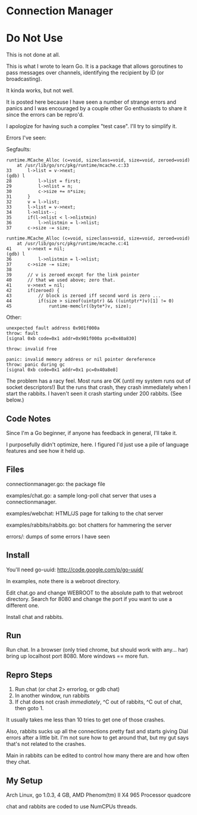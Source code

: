 Connection Manager
==================

Do Not Use
==========
This is not done at all.

This is what I wrote to learn Go. It is a package that allows goroutines
to pass messages over channels, identifying the recipient by ID (or
broadcasting).

It kinda works, but not well.

It is posted here because I have seen a number of strange errors and
panics and I was encouraged by a couple other Go enthusiasts to share it
since the errors can be repro'd.

I apologize for having such a complex "test case". I'll try to simplify
it.

Errors I've seen:

Segfaults:

    runtime.MCache_Alloc (c=void, sizeclass=void, size=void, zeroed=void)
        at /usr/lib/go/src/pkg/runtime/mcache.c:33
    33      l->list = v->next;
    (gdb) l
    28          l->list = first;
    29          l->nlist = n;
    30          c->size += n*size;
    31      }
    32      v = l->list;
    33      l->list = v->next;
    34      l->nlist--;
    35      if(l->nlist < l->nlistmin)
    36          l->nlistmin = l->nlist;
    37      c->size -= size;

    runtime.MCache_Alloc (c=void, sizeclass=void, size=void, zeroed=void)
        at /usr/lib/go/src/pkg/runtime/mcache.c:41
    41      v->next = nil;
    (gdb) l
    36          l->nlistmin = l->nlist;
    37      c->size -= size;
    38  
    39      // v is zeroed except for the link pointer
    40      // that we used above; zero that.
    41      v->next = nil;
    42      if(zeroed) {
    43          // block is zeroed iff second word is zero ...
    44          if(size > sizeof(uintptr) && ((uintptr*)v)[1] != 0)
    45              runtime·memclr((byte*)v, size);

Other:

    unexpected fault address 0x901f000a
    throw: fault
    [signal 0xb code=0x1 addr=0x901f000a pc=0x40a830]

    throw: invalid free

    panic: invalid memory address or nil pointer dereference
    throw: panic during gc
    [signal 0xb code=0x1 addr=0x1 pc=0x40a8e8]

The problem has a racy feel. Most runs are OK (until my system runs out
of socket descriptors!)  But the runs that crash, they crash immediately
when I start the rabbits.  I haven't seen it crash starting under 200
rabbits. (See below.)

Code Notes
----------
Since I'm a Go beginner, if anyone has feedback in general, I'll take
it.

I purposefully didn't optimize, here. I figured I'd just use a pile
of language features and see how it held up.

Files
-----
connectionmanager.go: the package file

examples/chat.go: a sample long-poll chat server that uses a
connectionmanager.

examples/webchat: HTML/JS page for talking to the chat server

examples/rabbits/rabbits.go: bot chatters for hammering the server

errors/: dumps of some errors I have seen


Install
-------
You'll need go-uuid: http://code.google.com/p/go-uuid/

In examples, note there is a webroot directory.

Edit chat.go and change WEBROOT to the absolute path to that webroot
directory. Search for 8080 and change the port if you want to use a
different one.

Install chat and rabbits.

Run
---
Run chat. In a browser (only tried chrome, but should work with any...
har) bring up localhost port 8080. More windows == more fun.


Repro Steps
-----------
1. Run chat (or chat 2> errorlog, or gdb chat)
2. In another window, run rabbits
3. If chat does not crash *immediately*, ^C out of rabbits, ^C out of
chat, then goto 1.

It usually takes me less than 10 tries to get one of those crashes.

Also, rabbits sucks up all the connections pretty fast and starts giving
Dial errors after a little bit. I'm not sure how to get around that, but
my gut says that's not related to the crashes.

Main in rabbits can be edited to control how many there are and how
often they chat.


My Setup
--------
Arch Linux, go 1.0.3, 4 GB, AMD Phenom(tm) II X4 965 Processor quadcore

chat and rabbits are coded to use NumCPUs threads.

